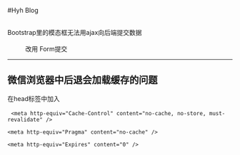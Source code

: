 


#Hyh Blog 

<dl>
  <dt>Bootstrap里的模态框无法用ajax向后端提交数据</dt>
  <dd> 改用 Form提交</dd>
</dl>

****

## 微信浏览器中后退会加载缓存的问题  
 在head标签中加入  
 
   `<meta http-equiv="Cache-Control" content="no-cache, no-store, must-revalidate" />`  
   
   `<meta http-equiv="Pragma" content="no-cache" />`  
   
   `<meta http-equiv="Expires" content="0" />`  
   
